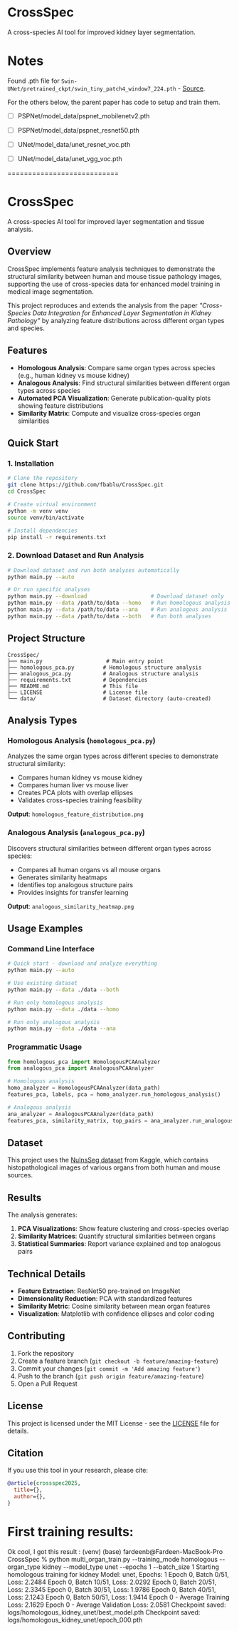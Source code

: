 # CrossSpec

A cross-species AI tool for improved kidney layer segmentation.

# Notes

Found .pth file for `Swin-UNet/pretrained_ckpt/swin_tiny_patch4_window7_224.pth` - [Source](https://github.com/HuCaoFighting/Swin-Unet?tab=readme-ov-file).

For the others below, the parent paper has code to setup and train them.

- [ ] PSPNet/model_data/pspnet_mobilenetv2.pth
- [ ] PSPNet/model_data/pspnet_resnet50.pth
- [ ] UNet/model_data/unet_resnet_voc.pth
- [ ] UNet/model_data/unet_vgg_voc.pth



===========================
# CrossSpec

A cross-species AI tool for improved layer segmentation and tissue analysis.

## Overview

CrossSpec implements feature analysis techniques to demonstrate the structural similarity between human and mouse tissue pathology images, supporting the use of cross-species data for enhanced model training in medical image segmentation.

This project reproduces and extends the analysis from the paper _"Cross-Species Data Integration for Enhanced Layer Segmentation in Kidney Pathology"_ by analyzing feature distributions across different organ types and species.

## Features

- **Homologous Analysis**: Compare same organ types across species (e.g., human kidney vs mouse kidney)
- **Analogous Analysis**: Find structural similarities between different organ types across species
- **Automated PCA Visualization**: Generate publication-quality plots showing feature distributions
- **Similarity Matrix**: Compute and visualize cross-species organ similarities

## Quick Start

### 1. Installation

```bash
# Clone the repository
git clone https://github.com/fbablu/CrossSpec.git
cd CrossSpec

# Create virtual environment
python -m venv venv
source venv/bin/activate

# Install dependencies
pip install -r requirements.txt
```

### 2. Download Dataset and Run Analysis

```bash
# Download dataset and run both analyses automatically
python main.py --auto

# Or run specific analyses
python main.py --download                    # Download dataset only
python main.py --data /path/to/data --homo   # Run homologous analysis
python main.py --data /path/to/data --ana    # Run analogous analysis
python main.py --data /path/to/data --both   # Run both analyses
```

## Project Structure

```
CrossSpec/
├── main.py                    # Main entry point
├── homologous_pca.py         # Homologous structure analysis
├── analogous_pca.py          # Analogous structure analysis
├── requirements.txt          # Dependencies
├── README.md                 # This file
├── LICENSE                   # License file
└── data/                     # Dataset directory (auto-created)
```

## Analysis Types

### Homologous Analysis (`homologous_pca.py`)

Analyzes the same organ types across different species to demonstrate structural similarity:

- Compares human kidney vs mouse kidney
- Compares human liver vs mouse liver
- Creates PCA plots with overlap ellipses
- Validates cross-species training feasibility

**Output**: `homologous_feature_distribution.png`

### Analogous Analysis (`analogous_pca.py`)

Discovers structural similarities between different organ types across species:

- Compares all human organs vs all mouse organs
- Generates similarity heatmaps
- Identifies top analogous structure pairs
- Provides insights for transfer learning

**Output**: `analogous_similarity_heatmap.png`

## Usage Examples

### Command Line Interface

```bash
# Quick start - download and analyze everything
python main.py --auto

# Use existing dataset
python main.py --data ./data --both

# Run only homologous analysis
python main.py --data ./data --homo

# Run only analogous analysis
python main.py --data ./data --ana
```

### Programmatic Usage

```python
from homologous_pca import HomologousPCAAnalyzer
from analogous_pca import AnalogousPCAAnalyzer

# Homologous analysis
homo_analyzer = HomologousPCAAnalyzer(data_path)
features_pca, labels, pca = homo_analyzer.run_homologous_analysis()

# Analogous analysis
ana_analyzer = AnalogousPCAAnalyzer(data_path)
features_pca, similarity_matrix, top_pairs = ana_analyzer.run_analogous_analysis()
```

## Dataset

This project uses the [NuInsSeg dataset](https://www.kaggle.com/datasets/ipateam/nuinsseg) from Kaggle, which contains histopathological images of various organs from both human and mouse sources.

## Results

The analysis generates:

1. **PCA Visualizations**: Show feature clustering and cross-species overlap
2. **Similarity Matrices**: Quantify structural similarities between organs
3. **Statistical Summaries**: Report variance explained and top analogous pairs

## Technical Details

- **Feature Extraction**: ResNet50 pre-trained on ImageNet
- **Dimensionality Reduction**: PCA with standardized features
- **Similarity Metric**: Cosine similarity between mean organ features
- **Visualization**: Matplotlib with confidence ellipses and color coding

## Contributing

1. Fork the repository
2. Create a feature branch (`git checkout -b feature/amazing-feature`)
3. Commit your changes (`git commit -m 'Add amazing feature'`)
4. Push to the branch (`git push origin feature/amazing-feature`)
5. Open a Pull Request

## License

This project is licensed under the MIT License - see the [LICENSE](LICENSE) file for details.

## Citation

If you use this tool in your research, please cite:

```bibtex
@article{crossspec2025,
  title={},
  author={},
}
```





# First training results: 
Ok cool, I got this result :
(venv) (base) fardeenb@Fardeen-MacBook-Pro CrossSpec % python multi_organ_train.py --training_mode homologous --organ_type kidney --model_type unet --epochs 1 --batch_size 1
Starting homologous training for kidney
Model: unet, Epochs: 1
Epoch 0, Batch 0/51, Loss: 2.2484
Epoch 0, Batch 10/51, Loss: 2.0292
Epoch 0, Batch 20/51, Loss: 2.3345
Epoch 0, Batch 30/51, Loss: 1.9786
Epoch 0, Batch 40/51, Loss: 2.1243
Epoch 0, Batch 50/51, Loss: 1.9414
Epoch 0 - Average Training Loss: 2.1629
Epoch 0 - Average Validation Loss: 2.0581
Checkpoint saved: logs/homologous_kidney_unet/best_model.pth
Checkpoint saved: logs/homologous_kidney_unet/epoch_000.pth

